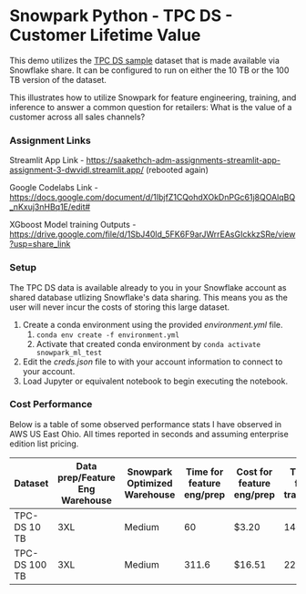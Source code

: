 # Snowpark Python - TPC DS  - Customer Lifetime Value

This demo utilizes the [TPC DS sample](https://docs.snowflake.com/en/user-guide/sample-data-tpcds.html) dataset that is made available via  Snowflake share. It can be configured to run on either the 10 TB or the 100 TB version of the dataset. 

This illustrates how to utilize Snowpark for feature engineering, training, and inference to answer a common question for retailers: What is the value of a customer across all sales channels? 
### Assignment Links
Streamlit App Link - https://saakethch-adm-assignments-streamlit-app-assignment-3-dwvidl.streamlit.app/ (rebooted again)

Google Codelabs Link - https://docs.google.com/document/d/1IbjfZ1CQohdXOkDnPGc61j8QOAlqBQ_nKxuj3nHBq1E/edit#

XGboost Model training Outputs - https://drive.google.com/file/d/1SbJ40ld_5FK6F9arJWrrEAsGIckkzSRe/view?usp=share_link

### Setup 

The TPC DS data is available already to you in your Snowflake account as shared database utlizing Snowflake's data sharing. This means you as the user will never incur the costs of storing this large dataset. 

 1. Create a conda environment using the provided *environment.yml* file. 
    1. `conda env create -f environment.yml `
    2. Activate that created conda environment by `conda activate snowpark_ml_test`
 2. Edit the *creds.json* file to with your account information to connect to your account. 
 3. Load Jupyter or equivalent notebook to begin executing the notebook. 


### Cost Performance

Below is a table of some observed performance stats I have observed in AWS US East Ohio. All times reported in seconds and assuming enterprise edition list pricing. 

| Dataset       	| Data prep/Feature Eng Warehouse 	| Snowpark Optimized Warehouse 	| Time for feature eng/prep 	| Cost for feature eng/prep 	| Time for training 	| Cost for training 	| Time for inference 	| Cost for inference 	|
|---------------	|---------------------------------	|------------------------------	|---------------------------	|---------------------------	|-------------------	|-------------------	|--------------------	|--------------------	|
| TPC-DS 10 TB  	| 3XL                             	| Medium                       	| 60                        	| $3.20                     	| 1400.4            	| $7.07             	| 9.8                	| $0.52              	|
| TPC-DS 100 TB 	| 3XL                             	| Medium                       	| 311.6                     	| $16.51                    	| 2210              	| $11.05            	| 24.6               	| $1.30              	|
